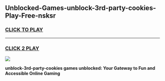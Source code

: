 
## Unblocked-Games-unblock-3rd-party-cookies-Play-Free-nsksr
<h3>
<a href="https://premium76.site?title=unblock-3rd-party-cookies&ref=21A">CLICK TO PLAY</a></h3>
<hr>

<h3>
<a href="https://premium76.site?title=unblock-3rd-party-cookies&ref=21A">CLICK 2 PLAY</a>
  
</h3>

<a href="https://premium76.site?title=unblock-3rd-party-cookies&ref=21A"><img src="https://clearcache.store/games.png"></a>


**unblock-3rd-party-cookies games unblocked: Your Gateway to Fun and Accessible Online Gaming**
